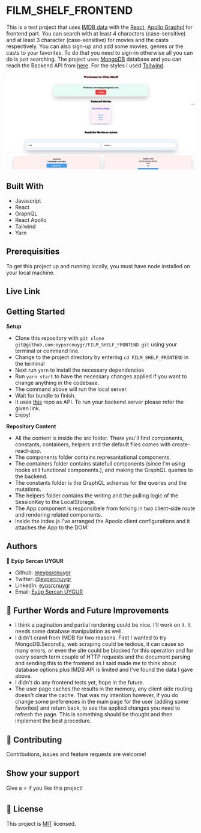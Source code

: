 # FILM_SHELF_FRONTEND

This is a test project that uses [IMDB data](https://datasets.imdbws.com/) with the [React](https://tr.reactjs.org/), [Apollo Graphql](https://www.apollographql.com/) for frontend part. You can search with at least 4 characters (case-sensitive) and at least 3 character (case-sensitive) for movies and the casts respectively. You can also sign-up and add some movies, genres or the casts to your favorites. To do that you need to sign-in otherwise all you can do is just searching. The project uses [MongoDB](https://www.mongodb.com/) database and you can reach the Backend API from [here](https://github.com/eypsrcnuygr/film_shelf). For the styles I used [Tailwind](https://tailwindcss.com/).

![screenshot](./public/book_shelf_screenshot.png)<br>

## Built With

- Javascript
- React
- GraphQL
- React Apollo
- Tailwind
- Yarn

## Prerequisities

To get this project up and running locally, you must have node installed on your local machine.

## Live Link

## Getting Started

**Setup**

- Clone this repository with ```git clone git@github.com:eypsrcnuygr/FILM_SHELF_FRONTEND.git``` using your terminal or command line.<br>
- Change to the project directory by entering ```cd FILM_SHELF_FRONTEND``` in the terminal<br>
- Next run ```yarn``` to install the necessary dependencies<br>
- Run ```yarn start``` to have the necessary changes applied if you want to change anything in the codebase.<br>
- The command above will run the local server.<br>
- Wait for bundle to finish.<br>
- It uses [this](https://github.com/eypsrcnuygr/film_shelf) repo as API. To run your backend server please refer the given link.
- Enjoy!<br>

**Repository Content**

- All the content is inside the src folder. There you'll find components, constants, containers, helpers and the default files comes with create-react-app.
- The components folder contains represantational components.
- The containers folder contains statefull components (since I'm using hooks still functional components.), and making the GraphQL queries to the backend.
- The constants folder is the GraphQL schemas for the queries and the mutations.
- The helpers folder contains the writing and the pulling logic of the SessionKey to the LocalStorage.
- The App component is responsibele from forking in two client-side route and rendering related components.
- Inside the index.js I've arranged the Apoolo client configurations and it attaches the App to the DOM:

## Authors

👤 **Eyüp Sercan UYGUR**

-   Github: [@eypsrcnuygr](https://github.com/eypsrcnuygr)
-   Twitter: [@eypsrcnuygr](https://twitter.com/eypsrcnuygr)
-   LinkedIn: [eypsrcnuygr](https://www.linkedin.com/in/eypsrcnuygr/)
-   Email: [Eyüp Sercan UYGUR](sercanuygur@gmail.com)

## 🤝 Further Words and Future Improvements

- I think a pagination and partial rendering could be nice. I'll work on it. It needs some database manipulation as well.
- I didn't crawl from IMDB for two reasons. First I wanted to try MongoDB.Secondly, web scraping could be tedious, it can cause so many errors, or even the site could be blocked for this operation and for every search term couple of HTTP requests and the document parsing and sending this to the frontend as I said made me to think about database options plus IMDB API is limited and I've found the data I gave above. 
- I didn't do any frontend tests yet, hope in the future.
- The user page caches the results in the memory, any client side routing doesn't clear the cache. That was my intention however, if you do change some preferences in the main page for the user (adding some favorites) and return back, to see the applied changes you need to refresh the page. This is something should be thought and then implement the best procedure.

## 🤝 Contributing

Contributions, issues and feature requests are welcome!

## Show your support

Give a ⭐️ if you like this project!


## 📝 License

This project is [MIT](https://github.com/git/git-scm.com/blob/master/MIT-LICENSE.txt) licensed.
